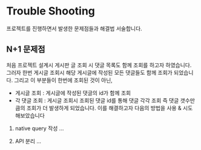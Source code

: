 # Trouble Shooting
프로젝트를 진행하면서 발생한 문제점들과 해결법 서술합니다.

## N+1 문제점
처음 프로젝트 설계시 게시판 글 조회 시 댓글 목록도 함께 조회를 하고자 하였습니다. 그러자 한번 게시글 조회시 해당 게시글에 작성된 모든 댓글들도 함께 조회가 되었습니다.
그리고 이 부분들이 한번에 조회된 것이 아닌,
- 게시글 조회 : 게시글에 작성된 댓글의 id가 함께 조회
- 각 댓글 조회 : 게시글 조회시 조회된 댓글 id를 통해 댓글 각각 조회
  즉 댓글 갯수만큼의 조회가 더 발생하게 되었습니다. 이를 해결하고자 다음의 방법을 사용 & 시도해보았습니다

1. native query 작성
   ...

2. API 분리
   ...